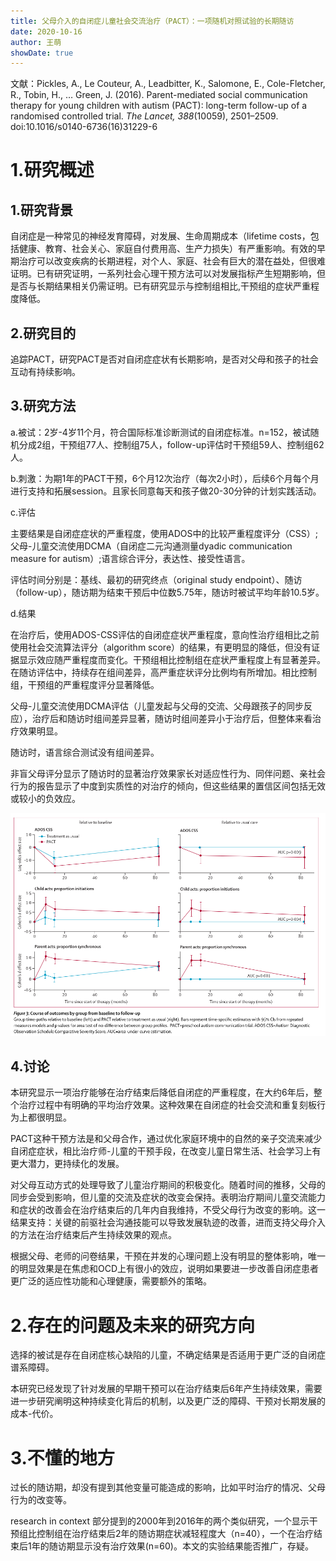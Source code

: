 ```yaml
---
title: 父母介入的自闭症儿童社会交流治疗（PACT）：一项随机对照试验的长期随访
date: 2020-10-16
author: 王萌
showDate: true
---
```


文献：Pickles, A., Le Couteur, A., Leadbitter, K., Salomone, E., Cole-Fletcher, R., Tobin, H., … Green, J. (2016). Parent-mediated social communication therapy for young children with autism (PACT): long-term follow-up of a randomised controlled trial. *The Lancet, 388*(10059), 2501–2509. doi:10.1016/s0140-6736(16)31229-6 

# 1.研究概述

## 1.研究背景

自闭症是一种常见的神经发育障碍，对发展、生命周期成本（lifetime costs，包括健康、教育、社会关心、家庭自付费用高、生产力损失）有严重影响。有效的早期治疗可以改变疾病的长期进程，对个人、家庭、社会有巨大的潜在益处，但很难证明。已有研究证明，一系列社会心理干预方法可以对发展指标产生短期影响，但是否与长期结果相关仍需证明。已有研究显示与控制组相比,干预组的症状严重程度降低。

## 2.研究目的

追踪PACT，研究PACT是否对自闭症症状有长期影响，是否对父母和孩子的社会互动有持续影响。

## 3.研究方法

a.被试：2岁-4岁11个月，符合国际标准诊断测试的自闭症标准。n=152，被试随机分成2组，干预组77人、控制组75人，follow-up评估时干预组59人、控制组62人。

b.刺激：为期1年的PACT干预，6个月12次治疗（每次2小时），后续6个月每个月进行支持和拓展session。且家长同意每天和孩子做20-30分钟的计划实践活动。

c.评估

主要结果是自闭症症状的严重程度，使用ADOS中的比较严重程度评分（CSS）;父母-儿童交流使用DCMA（自闭症二元沟通测量dyadic communication measure for autism）;语言综合评分，表达性、接受性语言。

评估时间分别是：基线、最初的研究终点（original study endpoint）、随访（follow-up），随访期为结束干预后中位数5.75年，随访时被试平均年龄10.5岁。

d.结果

在治疗后，使用ADOS-CSS评估的自闭症症状严重程度，意向性治疗组相比之前使用社会交流算法评分（algorithm score）的结果，有更明显的降低，但没有证据显示效应随严重程度而变化。干预组相比控制组在症状严重程度上有显著差异。在随访评估中，持续存在组间差异，高严重症状评分比例均有所增加。相比控制组，干预组的严重程度评分显著降低。

父母-儿童交流使用DCMA评估（儿童发起与父母的交流、父母跟孩子的同步反应），治疗后和随访时组间差异显著，随访时组间差异小于治疗后，但整体来看治疗效果明显。

随访时，语言综合测试没有组间差异。

非盲父母评分显示了随访时的显著治疗效果家长对适应性行为、同伴问题、亲社会行为的报告显示了中度到实质性的对治疗的倾向，但这些结果的置信区间包括无效或较小的负效应。


 ![Aaron Swartz](https://raw.githubusercontent.com/likanzhan/ReadThinkWrite/master/Supporting_Information/2020-10-16-WM2-Fig-3.png)


## 4.讨论

本研究显示一项治疗能够在治疗结束后降低自闭症的严重程度，在大约6年后，整个治疗过程中有明确的平均治疗效果。这种效果在自闭症的社会交流和重复刻板行为上都很明显。

PACT这种干预方法是和父母合作，通过优化家庭环境中的自然的亲子交流来减少自闭症症状，相比治疗师-儿童的干预手段，在改变儿童日常生活、社会学习上有更大潜力，更持续化的发展。

对父母互动方式的处理导致了儿童治疗期间的积极变化。随着时间的推移，父母的同步会受到影响，但儿童的交流及症状的改变会保持。表明治疗期间儿童交流能力和症状的改善会在治疗结束后的几年内自我维持，不受父母行为改变的影响。这一结果支持：关键的前驱社会沟通技能可以导致发展轨迹的改善，进而支持父母介入的方法在治疗结束后产生持续效果的观点。

根据父母、老师的问卷结果，干预在并发的心理问题上没有明显的整体影响，唯一的明显效果是在焦虑和OCD上有很小的效应，说明如果要进一步改善自闭症患者更广泛的适应性功能和心理健康，需要额外的策略。


# 2.存在的问题及未来的研究方向

选择的被试是存在自闭症核心缺陷的儿童，不确定结果是否适用于更广泛的自闭症谱系障碍。

本研究已经发现了针对发展的早期干预可以在治疗结束后6年产生持续效果，需要进一步研究阐明这种持续变化背后的机制，以及更广泛的障碍、干预对长期发展的成本-代价。

# 3.不懂的地方

过长的随访期，却没有提到其他变量可能造成的影响，比如平时治疗的情况、父母行为的改变等。

research in context 部分提到的2000年到2016年的两个类似研究，一个显示干预组比控制组在治疗结束后2年的随访期症状减轻程度大（n=40），一个在治疗结束后1年的随访期显示没有治疗效果(n=60)。本文的实验结果能否推广，存疑。














